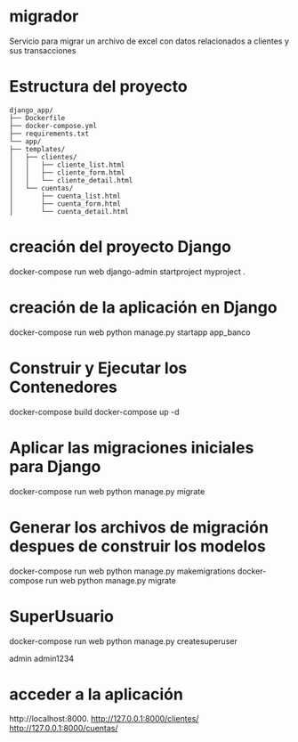 # migrador
Servicio para migrar un archivo de excel con datos relacionados a clientes y sus transacciones

# Estructura del proyecto
    django_app/
    ├── Dockerfile
    ├── docker-compose.yml
    ├── requirements.txt
    └── app/
    ├── templates/
    │   ├── clientes/
    │   │   ├── cliente_list.html
    │   │   ├── cliente_form.html
    │   │   └── cliente_detail.html
    │   └── cuentas/
    │       ├── cuenta_list.html
    │       ├── cuenta_form.html
    │       └── cuenta_detail.html
# creación  del proyecto Django
docker-compose run web django-admin startproject myproject .

# creación  de la aplicación en Django
docker-compose run web python manage.py startapp app_banco

# Construir y Ejecutar los Contenedores
docker-compose build
docker-compose up -d

# Aplicar las migraciones iniciales para Django
docker-compose run web python manage.py migrate

# Generar los archivos de migración despues de construir los modelos
docker-compose run web python manage.py makemigrations
docker-compose run web python manage.py migrate

# SuperUsuario
docker-compose run web python manage.py createsuperuser

admin
admin1234

# acceder a la aplicación
 http://localhost:8000.
 http://127.0.0.1:8000/clientes/
 http://127.0.0.1:8000/cuentas/
